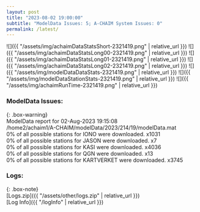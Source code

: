 ```yaml
---
layout: post
title: "2023-08-02 19:00:00"
subtitle: "ModelData Issues: 5; A-CHAIM System Issues: 0"
permalink: /latest/
---
```


![]({{ "/assets/img/achaimDataStatsShort-2321419.png" | relative_url }})
![]({{ "/assets/img/achaimDataStatsLong00-2321419.png" | relative_url }})
![]({{ "/assets/img/achaimDataStatsLong01-2321419.png" | relative_url }})
![]({{ "/assets/img/achaimDataStatsLong02-2321419.png" | relative_url }})
![]({{ "/assets/img/modelDataDataStats-2321419.png" | relative_url }})
![]({{ "/assets/img/modelDataStationStats-2321419.png" | relative_url }})
![]({{ "/assets/img/achaimRunTime-2321419.png" | relative_url }})


### ModelData Issues:  
  
{: .box-warning}  
 ModelData report for 02-Aug-2023 19:15:08   
 /home2/achaim1/A-CHAIM/modelData/2023/214/19/modelData.mat   
 0% of all possible stations for IONO were downloaded. x1031   
 0% of all possible stations for JASON were downloaded. x7   
 0% of all possible stations for KASI were downloaded. x4036   
 0% of all possible stations for QGN were downloaded. x13   
 0% of all possible stations for KARTVERKET were downloaded. x3745   
  


### Logs:  
  
{: .box-note}  
[Logs.zip]({{ "/assets/other/logs.zip" | relative_url }})  
[Log Info]({{ "/logInfo" | relative_url }})  
